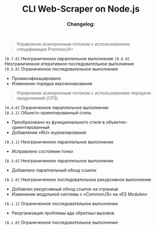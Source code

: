 <div align="center">
<h1> CLI Web-Scraper on Node.js</h1>
<h3>Changelog:</h3>
</br>
</div>

> Управление асинхронным потоком с использованием спецификации Promises/A+  

<code>[0.7.0]</code> Неограниченное параллельное выполнение
<code>[0.6.0]</code> Неограниченное итеративное последовательное выполнение  
<code>[0.5.0]</code> Ограниченное последовательное выполнение
* Промисификацировано
* Изменение порядка версионирования

> Управление асинхронным потоком с использованием передачи продолжений (CPS)

<code>[0.4.0]</code> Ограниченное параллельное выполнение  
<code>[0.3.2]</code> Объекто-ориентированный стиль
* Преобразовано из функционального стиля в объектно-ориентированный 
* Добавление «RU» журналирования

<code>[0.3.1]</code> Неограниченное параллельное выполнение
* Исправлено состояние гонки

<code>[0.3.0]</code> Неограниченное параллельное выполнение
* Добавлено параллельный обход ссылок

<code>[0.2.0]</code> Неограниченное последовательное рекурсивное выполнение
* Добавлен рекурсивный обход ссылок на странице
* Изменение модульной системы с «CommonJS» на «ES Modules»

<code>[0.1.1]</code> Ограниченное последовательное выполнение
* Реорганизация проблемы ада обратных вызовов

<code>[0.1.0]</code> Ограниченное последовательное выполнение